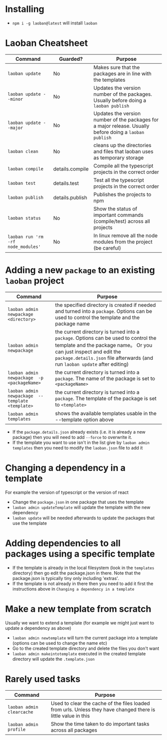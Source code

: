 # Installing

* `npm i -g laoban@latest` will install `laoban`

# Laoban Cheatsheet

| Command | Guarded? | Purpose |
| --- | --- | --- |
| `laoban update` | No | Makes sure that the packages are in line with the templates
| `laoban update --minor` | No |Updates the version number of the packages. Usually before doing a `laoban publish`
| `laoban update --major` | No |Updates the version number of the packages for a major release. Usually before doing a `laoban publish`
| `laoban clean` | No | cleans up the directories and files that laoban uses as temporary storage
| `laoban compile` | details.compile | Compile all the typescript projects in the correct order
| `laoban test` | details.test | Test all the typescript projects in the correct order
| `laoban publish` | details.publish | Publishes the projects to npm
| `laoban status` | No |  Show the status of important commands (compile/test) across all projects
| `laoban run 'rm -rf node_modules'` | No | In linux remove all the node modules from the project (be careful)

# Adding a new `package` to an existing `laoban` project

| Command  |  Purpose |
| --- | --- |
| `laoban admin newpackage <directory>` |  the specified directory is created if needed and turned into a `package`. Options can be used to control the template and the package name
| `laoban admin newpackage` |  the current directory is turned into a `package`. Options can be used to control the template and the package name。 Or you can just inspect and edit the `package.details.json` file afterwards (and run `laoban update` after editing)
| `laoban admin newpackage  -p <packageName>` |  the current directory is turned into a `package`. The name of the package is set to `<packageName>`
| `laoban admin newpackage  --template <template>` |  the current directory is turned into a `package`. The template of the package is set to `<template>`
| `laoban admin templates` |  shows the available templates usable in the --template option above

* If the `package.details.json` already exists (i.e. it is already a new package) then you will need to add `--force` to overwrite it.
* If the template you want to use isn't in the list give by `laoban admin templates` then you need to modify the `laoban.json` file to add it

# Changing a dependency in a template

For example the version of typescript or the version of react

* Change the `package.json` in one package that uses the template
* `laoban admin updateTemplate` will update the template with the new dependency
* `laoban update` will be needed afterwards to  update the packages that use the template

# Adding dependencies to all packages using a specific template

* If the template is already in the local filesystem (look in the `templates` directory) then go 
edit the package.json in there. Note that the package.json is typically tiny only including 'extras'.
* If the template is not already in there then you need to add it first the instructions above in `Changing a dependency in a template`

# Make a new template from scratch

Usually we want to extend a template (for example we might just want to update a dependency as above) 

* `laoban admin newtemplate` will turn the current package into a template (options can be used to change the name etc)
* Go to the created template directory and delete the files you don't want
* `laoban admin makeintotemplate` executed in the created template directory will update the `.template.json`  

# Rarely used tasks

| Command |  Purpose |
| --- | --- |
| `laoban admin clearcache` |  Used to clear the cache of the files loaded from urls. Unless they have changed there is little value in this
| `laoban admin profile` |  Show the time taken to do important tasks across all packages 





